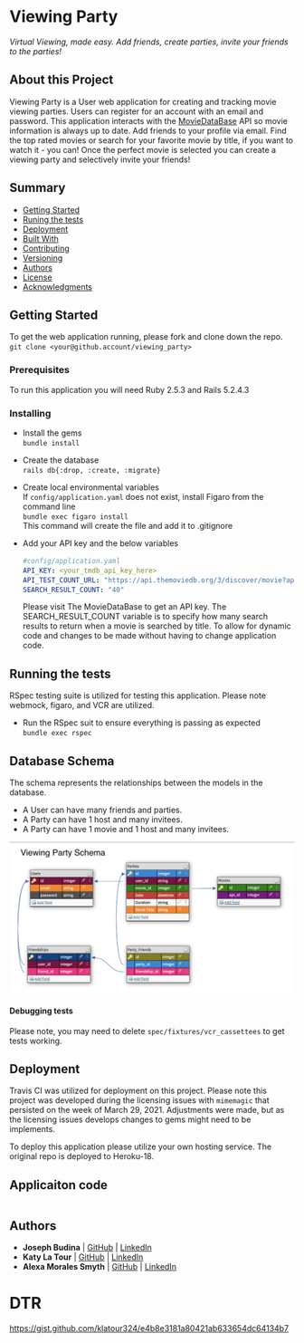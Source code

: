# Viewing Party
*Virtual Viewing, made easy. Add friends, create parties, invite your friends to the parties!*

## About this Project
Viewing Party is a User web application for creating and tracking movie viewing parties. Users can register for an account with an email and password. This application interacts with the [MovieDataBase](https://www.themoviedb.org/?language=en-US) API so movie information is always up to date. Add friends to your profile via email. Find the top rated movies or search for your favorite movie by title, if you want to watch it - you can! Once the perfect movie is selected you can create a viewing party and selectively invite your friends!

## Summary

  - [Getting Started](#getting-started)
  - [Runing the tests](#running-the-tests)
  - [Deployment](#deployment)
  - [Built With](#built-with)
  - [Contributing](#contributing)
  - [Versioning](#versioning)
  - [Authors](#authors)
  - [License](#license)
  - [Acknowledgments](#acknowledgments)

## Getting Started

To get the web application running, please fork and clone down the repo.
`git clone <your@github.account/viewing_party>`

### Prerequisites

To run this application you will need Ruby 2.5.3 and Rails 5.2.4.3

### Installing

- Install the gems  
`bundle install`

- Create the database  
`rails db{:drop, :create, :migrate}`

- Create local environmental variables  
  If `config/application.yaml` does not exist, install Figaro from the command line  
  `bundle exec figaro install`  
  This command will create the file and add it to .gitignore

- Add your API key and the below variables
  ```yaml
  #config/application.yaml
  API_KEY: <your_tmdb_api_key_here>
  API_TEST_COUNT_URL: "https://api.themoviedb.org/3/discover/movie?api_key=<YOUR_TMBD_API_KEY_HERE>&language=en-US&sort_by=vote_average.desc&include_adult=false&include_video=false&page=1"
  SEARCH_RESULT_COUNT: "40"
  ```
  Please visit The MovieDataBase to get an API key. The SEARCH_RESULT_COUNT variable is to specify how many search results to return when a movie is searched by title. To allow for dynamic code and changes to be made without having to change application code.

## Running the tests
RSpec testing suite is utilized for testing this application. Please note webmock, figaro, and VCR are utilized.
- Run the RSpec suit to ensure everything is passing as expected  
`bundle exec rspec`

## Database Schema
The schema represents the relationships between the models in the database.
  - A User can have many friends and parties.
  - A Party can have 1 host and many invitees.
  - A Party can have 1 movie and 1 host and many invitees.

![](viewing-party-schema.png)

#### Debugging tests
Please note, you may need to delete `spec/fixtures/vcr_cassettees` to get tests working.

## Deployment

Travis CI was utilized for deployment on this project. Please note this project was developed during the licensing issues with `mimemagic` that persisted on the week of March 29, 2021. Adjustments were made, but as the licensing issues develops changes to gems might need to be implements.

To deploy this application please utilize your own hosting service. The original repo is deployed to Heroku-18.

## Applicaiton code

```

```

## Authors

- **Joseph Budina**
     | [GitHub](https://github.com/josephbudina) |
    [LinkedIn](https://www.linkedin.com/in/joseph-budina-7a0bb4202/)
- **Katy La Tour**
     | [GitHub](https://github.com/klatour324) |
    [LinkedIn](https://www.linkedin.com/in/klatour324/)
- **Alexa Morales Smyth**
     | [GitHub](https://github.com/amsmyth1) |
    [LinkedIn](https://linkedin.com/alexamorales)

# DTR
https://gist.github.com/klatour324/e4b8e3181a80421ab633654dc64134b7
